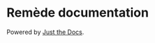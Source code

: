 # Remède documentation

Powered by [Just the Docs](https://just-the-docs.github.io/just-the-docs/).
